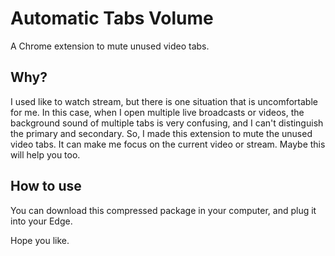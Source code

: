 # Automatic Tabs Volume

A Chrome extension to mute unused video tabs.

## Why?

I used like to watch stream, but there is one situation that is uncomfortable for me. In this case, when I open multiple live broadcasts or videos, the background sound of multiple tabs is very confusing, and I can't distinguish the primary and secondary.
So, I made this extension to mute the unused video tabs. It can make me focus on the current video or stream.
Maybe this will help you too.

## How to use

You can download this compressed package in your computer, and plug it into your Edge.

Hope you like.
